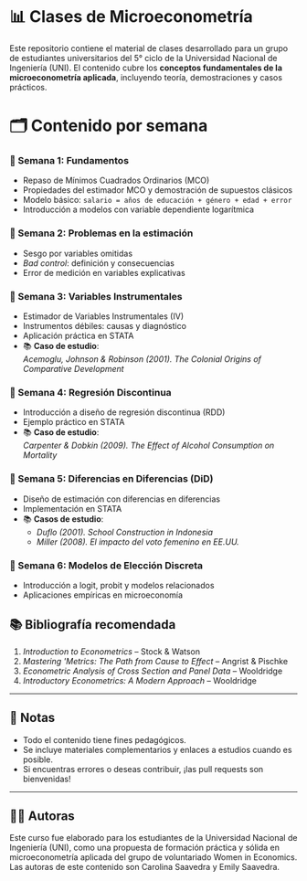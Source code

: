 # 📊 Clases de Microeconometría 

Este repositorio contiene el material de clases desarrollado para un grupo de estudiantes universitarios del 5° ciclo de la Universidad Nacional de Ingeniería (UNI). El contenido cubre los **conceptos fundamentales de la microeconometría aplicada**, incluyendo teoría, demostraciones y casos prácticos.

# 🗂️ Contenido por semana

### 🔹 Semana 1: Fundamentos
- Repaso de Mínimos Cuadrados Ordinarios (MCO)
- Propiedades del estimador MCO y demostración de supuestos clásicos
- Modelo básico: `salario = años de educación + género + edad + error`
- Introducción a modelos con variable dependiente logarítmica

### 🔹 Semana 2: Problemas en la estimación
- Sesgo por variables omitidas
- *Bad control*: definición y consecuencias
- Error de medición en variables explicativas

### 🔹 Semana 3: Variables Instrumentales
- Estimador de Variables Instrumentales (IV)
- Instrumentos débiles: causas y diagnóstico
- Aplicación práctica en STATA
- 📚 **Caso de estudio**:  
  *Acemoglu, Johnson & Robinson (2001). The Colonial Origins of Comparative Development*

### 🔹 Semana 4: Regresión Discontinua
- Introducción a diseño de regresión discontinua (RDD)
- Ejemplo práctico en STATA
- 📚 **Caso de estudio**:  
  *Carpenter & Dobkin (2009). The Effect of Alcohol Consumption on Mortality*

### 🔹 Semana 5: Diferencias en Diferencias (DiD)
- Diseño de estimación con diferencias en diferencias
- Implementación en STATA
- 📚 **Casos de estudio**:  
  - *Duflo (2001). School Construction in Indonesia*  
  - *Miller (2008). El impacto del voto femenino en EE.UU.*

### 🔹 Semana 6: Modelos de Elección Discreta
- Introducción a logit, probit y modelos relacionados
- Aplicaciones empíricas en microeconomía

## 📚 Bibliografía recomendada

1. *Introduction to Econometrics* – Stock & Watson  
2. *Mastering 'Metrics: The Path from Cause to Effect* – Angrist & Pischke  
3. *Econometric Analysis of Cross Section and Panel Data* – Wooldridge  
4. *Introductory Econometrics: A Modern Approach* – Wooldridge  

---

## 📎 Notas

- Todo el contenido tiene fines pedagógicos.
- Se incluye materiales complementarios y enlaces a estudios cuando es posible.
- Si encuentras errores o deseas contribuir, ¡las pull requests son bienvenidas!

---

## 👨‍🏫 Autoras

Este curso fue elaborado para los estudiantes de la Universidad Nacional de Ingeniería (UNI), como una propuesta de formación práctica y sólida en microeconometría aplicada del grupo de voluntariado Women in Economics. Las autoras de este contenido son Carolina Saavedra y Emily Saavedra. 

